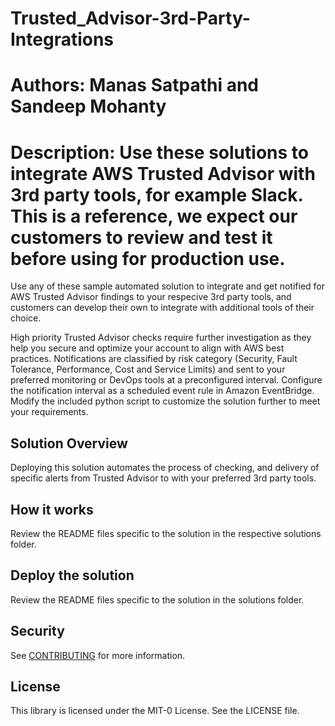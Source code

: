 # Trusted_Advisor-3rd-Party-Integrations
# Authors: Manas Satpathi and Sandeep Mohanty
# Description: Use these solutions to integrate AWS Trusted Advisor with 3rd party tools, for example Slack. This is a reference, we expect our customers to review and test it before using for production use.

Use any of these sample automated solution to integrate and get notified for AWS Trusted Advisor findings to your respecive 3rd party tools, and customers can develop their own to integrate with additional tools of their choice. 

High priority Trusted Advisor checks require further investigation as they help you secure and optimize your account to align with AWS best practices. Notifications are classified by risk category (Security, Fault Tolerance, Performance, Cost and Service Limits) and sent to your preferred monitoring or DevOps tools at a preconfigured interval. Configure the notification interval as a scheduled event rule in Amazon EventBridge. Modify the included python script to customize the solution further to meet your requirements.

## Solution Overview
Deploying this solution automates the process of checking, and delivery of specific alerts from Trusted Advisor to with your preferred 3rd party tools.

## How it works

Review the README files specific to the solution in the respective solutions folder.

## Deploy the solution

Review the README files specific to the solution in the solutions folder.

## Security

See [CONTRIBUTING](CONTRIBUTING.md#security-issue-notifications) for more information.

## License

This library is licensed under the MIT-0 License. See the LICENSE file.

